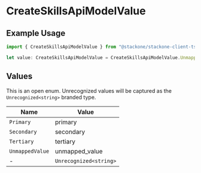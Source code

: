 # CreateSkillsApiModelValue

## Example Usage

```typescript
import { CreateSkillsApiModelValue } from "@stackone/stackone-client-ts/sdk/models/shared";

let value: CreateSkillsApiModelValue = CreateSkillsApiModelValue.UnmappedValue;
```

## Values

This is an open enum. Unrecognized values will be captured as the `Unrecognized<string>` branded type.

| Name                   | Value                  |
| ---------------------- | ---------------------- |
| `Primary`              | primary                |
| `Secondary`            | secondary              |
| `Tertiary`             | tertiary               |
| `UnmappedValue`        | unmapped_value         |
| -                      | `Unrecognized<string>` |